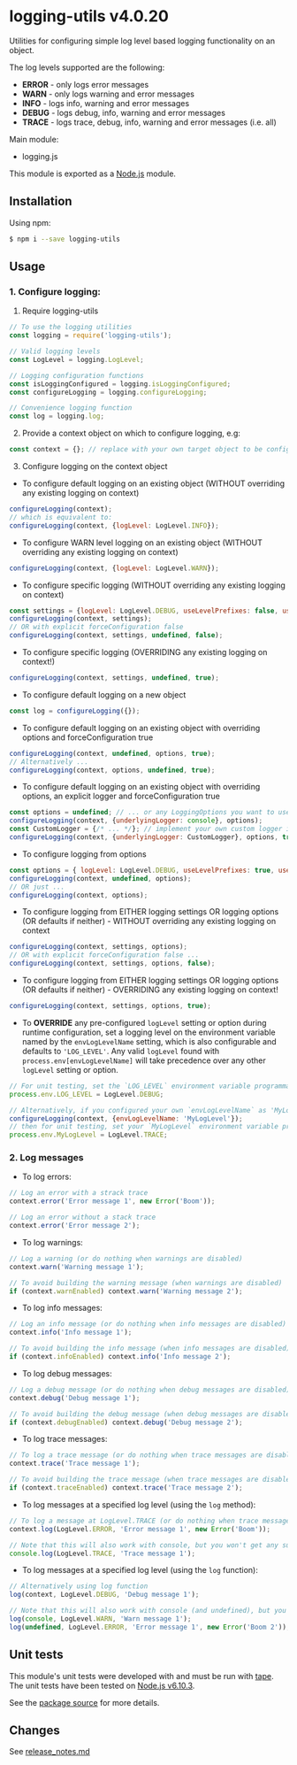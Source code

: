 # logging-utils v4.0.20
Utilities for configuring simple log level based logging functionality on an object.

The log levels supported are the following:
- **ERROR** - only logs error messages
- **WARN** - only logs warning and error messages
- **INFO** - logs info, warning and error messages
- **DEBUG** - logs debug, info, warning and error messages
- **TRACE** - logs trace, debug, info, warning and error messages (i.e. all)

Main module:
- logging.js

This module is exported as a [Node.js](https://nodejs.org) module.

## Installation

Using npm:
```bash
$ npm i --save logging-utils
```

## Usage

### 1. Configure logging:

1. Require logging-utils
```js
// To use the logging utilities
const logging = require('logging-utils');

// Valid logging levels
const LogLevel = logging.LogLevel; 

// Logging configuration functions
const isLoggingConfigured = logging.isLoggingConfigured;
const configureLogging = logging.configureLogging;

// Convenience logging function
const log = logging.log;
```
2. Provide a context object on which to configure logging, e.g:
```js
const context = {}; // replace with your own target object to be configured
```
3. Configure logging on the context object

* To configure default logging on an existing object (WITHOUT overriding any existing logging on context)
```js
configureLogging(context);
// which is equivalent to:
configureLogging(context, {logLevel: LogLevel.INFO});
```
* To configure WARN level logging on an existing object (WITHOUT overriding any existing logging on context)
```js
configureLogging(context, {logLevel: LogLevel.WARN});
```
* To configure specific logging (WITHOUT overriding any existing logging on context)
```js
const settings = {logLevel: LogLevel.DEBUG, useLevelPrefixes: false, useConsoleTrace: false, underlyingLogger: console}; // or your own settings
configureLogging(context, settings);
// OR with explicit forceConfiguration false
configureLogging(context, settings, undefined, false);
```
* To configure specific logging (OVERRIDING any existing logging on context!)
```js
configureLogging(context, settings, undefined, true);
```

* To configure default logging on a new object
```js
const log = configureLogging({});
```
* To configure default logging on an existing object with overriding options and forceConfiguration true
```js
configureLogging(context, undefined, options, true);
// Alternatively ...
configureLogging(context, options, undefined, true);
```
* To configure default logging on an existing object with overriding options, an explicit logger and forceConfiguration true
```js
const options = undefined; // ... or any LoggingOptions you want to use to partially or fully override the default logging settings
configureLogging(context, {underlyingLogger: console}, options);
const CustomLogger = {/* ... */}; // implement your own custom logger if required
configureLogging(context, {underlyingLogger: CustomLogger}, options, true);
```

* To configure logging from options
```js
const options = { logLevel: LogLevel.DEBUG, useLevelPrefixes: true, useConsoleTrace: false }; // replace with your own options
configureLogging(context, undefined, options);
// OR just ...
configureLogging(context, options);
```

* To configure logging from EITHER logging settings OR logging options (OR defaults if neither) - WITHOUT overriding any existing logging on context
```js
configureLogging(context, settings, options);
// OR with explicit forceConfiguration false ...
configureLogging(context, settings, options, false);
```

* To configure logging from EITHER logging settings OR logging options (OR defaults if neither) - OVERRIDING any existing logging on context!
```js
configureLogging(context, settings, options, true);
```

* To **OVERRIDE** any pre-configured `logLevel` setting or option during runtime configuration, set a logging level on 
 the environment variable named by the `envLogLevelName` setting, which is also configurable and defaults to `'LOG_LEVEL'`. 
 Any valid `logLevel` found with `process.env[envLogLevelName]` will take precedence over any other `logLevel` setting or option.
```js
// For unit testing, set the `LOG_LEVEL` environment variable programmatically
process.env.LOG_LEVEL = LogLevel.DEBUG;

// Alternatively, if you configured your own `envLogLevelName` as 'MyLogLevel', e.g.
configureLogging(context, {envLogLevelName: 'MyLogLevel'});
// then for unit testing, set your `MyLogLevel` environment variable programmatically
process.env.MyLogLevel = LogLevel.TRACE;
```  
  
### 2. Log messages

* To log errors:
```js
// Log an error with a strack trace
context.error('Error message 1', new Error('Boom'));

// Log an error without a stack trace
context.error('Error message 2');
```
* To log warnings:
```js
// Log a warning (or do nothing when warnings are disabled)
context.warn('Warning message 1');

// To avoid building the warning message (when warnings are disabled)
if (context.warnEnabled) context.warn('Warning message 2');
```
* To log info messages:
```js
// Log an info message (or do nothing when info messages are disabled)
context.info('Info message 1');

// To avoid building the info message (when info messages are disabled)
if (context.infoEnabled) context.info('Info message 2');
```
* To log debug messages:
```js
// Log a debug message (or do nothing when debug messages are disabled)
context.debug('Debug message 1');

// To avoid building the debug message (when debug messages are disabled)
if (context.debugEnabled) context.debug('Debug message 2');
```
* To log trace messages:
```js
// To log a trace message (or do nothing when trace messages are disabled)
context.trace('Trace message 1');

// To avoid building the trace message (when trace messages are disabled)
if (context.traceEnabled) context.trace('Trace message 2');
```

* To log messages at a specified log level (using the `log` method):
```js
// To log a message at LogLevel.TRACE (or do nothing when trace messages are disabled)
context.log(LogLevel.ERROR, 'Error message 1', new Error('Boom'));

// Note that this will also work with console, but you won't get any suppression according to log level
console.log(LogLevel.TRACE, 'Trace message 1');
```

* To log messages at a specified log level (using the `log` function):
```js
// Alternatively using log function
log(context, LogLevel.DEBUG, 'Debug message 1');

// Note that this will also work with console (and undefined), but you won't get any suppression according to log level
log(console, LogLevel.WARN, 'Warn message 1');
log(undefined, LogLevel.ERROR, 'Error message 1', new Error('Boom 2'));
```

## Unit tests
This module's unit tests were developed with and must be run with [tape](https://www.npmjs.com/package/tape). The unit tests have been tested on [Node.js v6.10.3](https://nodejs.org/en/blog/release/v6.10.3).  

See the [package source](https://github.com/byron-dupreez/logging-utils) for more details.

## Changes
See [release_notes.md](./release_notes.md)